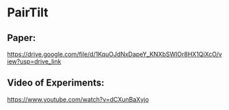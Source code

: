# PairTilt

## Paper: 
https://drive.google.com/file/d/1KquOJdNxDapeY_KNXbSWIOr8HX1QiXcO/view?usp=drive_link
## Video of Experiments: 
https://www.youtube.com/watch?v=dCXunBaXyjo
